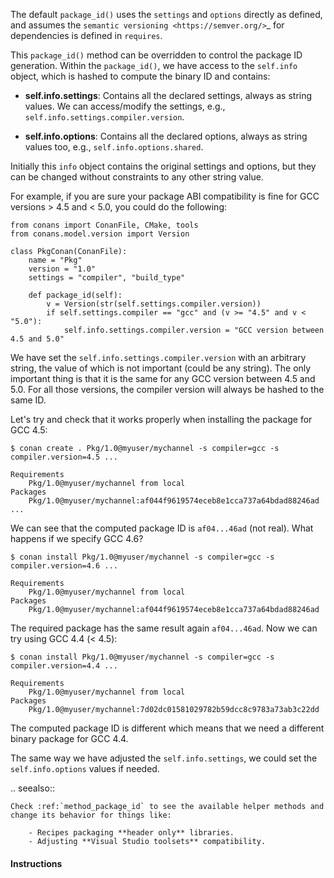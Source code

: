 The default ``package_id()`` uses the ``settings`` and ``options`` directly as defined, and assumes the
`semantic versioning <https://semver.org/>`_ for dependencies is defined in ``requires``.

This ``package_id()`` method can be overridden to control the package ID generation. Within the ``package_id()``, we have access to the
``self.info`` object, which is hashed to compute the binary ID and contains:

- **self.info.settings**: Contains all the declared settings, always as string values. We can access/modify the settings, e.g.,
  ``self.info.settings.compiler.version``.

- **self.info.options**: Contains all the declared options, always as string values too, e.g., ``self.info.options.shared``.

Initially this ``info`` object contains the original settings and options, but they can be changed without constraints to any other
string value.

For example, if you are sure your package ABI compatibility is fine for GCC versions > 4.5 and < 5.0, you could do the following:

    from conans import ConanFile, CMake, tools
    from conans.model.version import Version

    class PkgConan(ConanFile):
        name = "Pkg"
        version = "1.0"
        settings = "compiler", "build_type"

        def package_id(self):
            v = Version(str(self.settings.compiler.version))
            if self.settings.compiler == "gcc" and (v >= "4.5" and v < "5.0"):
                self.info.settings.compiler.version = "GCC version between 4.5 and 5.0"

We have set the ``self.info.settings.compiler.version`` with an arbitrary string, the value of which is not important (could be any string). The
only important thing is that it is the same for any GCC version between 4.5 and 5.0. For all those versions, the compiler version will
always be hashed to the same ID.

Let's try and check that it works properly when installing the package for GCC 4.5:

    $ conan create . Pkg/1.0@myuser/mychannel -s compiler=gcc -s compiler.version=4.5 ...

    Requirements
        Pkg/1.0@myuser/mychannel from local
    Packages
        Pkg/1.0@myuser/mychannel:af044f9619574eceb8e1cca737a64bdad88246ad
    ...

We can see that the computed package ID is ``af04...46ad`` (not real). What happens if we specify GCC 4.6?

    $ conan install Pkg/1.0@myuser/mychannel -s compiler=gcc -s compiler.version=4.6 ...

    Requirements
        Pkg/1.0@myuser/mychannel from local
    Packages
        Pkg/1.0@myuser/mychannel:af044f9619574eceb8e1cca737a64bdad88246ad

The required package has the same result again ``af04...46ad``. Now we can try using GCC 4.4 (< 4.5):

    $ conan install Pkg/1.0@myuser/mychannel -s compiler=gcc -s compiler.version=4.4 ...

    Requirements
        Pkg/1.0@myuser/mychannel from local
    Packages
        Pkg/1.0@myuser/mychannel:7d02dc01581029782b59dcc8c9783a73ab3c22dd

The computed package ID is different which means that we need a different binary package for GCC 4.4.

The same way we have adjusted the ``self.info.settings``, we could set the ``self.info.options`` values if needed.

.. seealso::

    Check :ref:`method_package_id` to see the available helper methods and change its behavior for things like:

        - Recipes packaging **header only** libraries.
        - Adjusting **Visual Studio toolsets** compatibility.

#### Instructions

